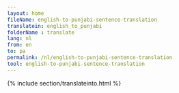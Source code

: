 ```yaml
---
layout: home
fileName: english-to-punjabi-sentence-translation
translatein: english_to_punjabi
folderName : translate
lang: nl
from: en
to: pa
permalink: /nl/english-to-punjabi-sentence-translation
tool: english-to-punjabi-sentence-translation
---
```

{% include section/translateinto.html %}